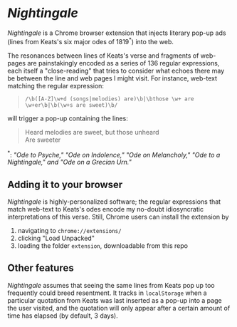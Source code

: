 # *Nightingale*

*Nightingale* is a Chrome browser extension that injects literary pop-up ads (lines from Keats's six major odes of 1819<sup>*</sup>) into the web.   

The resonances between lines of Keats's verse and fragments of web-pages are painstakingly encoded as a series of 136 regular expressions, each itself a "close-reading" that tries to consider what echoes there may be between the line and web pages I might visit.  For instance, web-text matching the regular expression:

>`/\b([A-Z]\w+d (songs|melodies) are)\b|\bthose \w+ are \w+er\b|\b(\w+s are sweet)\b/`

will trigger a pop-up containing the lines:

>Heard melodies are sweet, but those unheard  
>Are sweeter  

<sup>*</sup>: *"Ode to Psyche," "Ode on Indolence," "Ode on Melancholy," "Ode to a Nightingale," and "Ode on a Grecian Urn."*


## Adding it to your browser

*Nightingale* is highly-personalized software; the regular expressions that match web-text to Keats's odes encode my no-doubt idiosyncratic interpretations of this verse.  Still, Chrome users can install the extension by 

1. navigating to `chrome://extensions/`
2. clicking "Load Unpacked"
3. loading the folder `extension`, downloadable from this repo

## Other features

*Nightingale* assumes that seeing the same lines from Keats pop up too frequently could breed resentment. It tracks in `localStorage` when a particular quotation from Keats was last inserted as a pop-up into a page the user visited, and the quotation will only appear after a certain amount of time has elapsed (by default, 3 days). 



